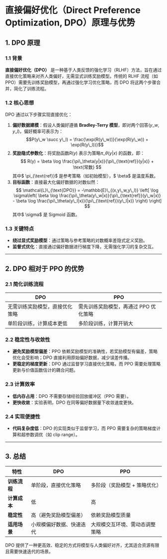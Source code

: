 # 直接偏好优化（Direct Preference Optimization, DPO）原理与优势

## 1. DPO 原理

### 1.1 背景
**直接偏好优化（DPO）** 是一种基于人类反馈的强化学习（RLHF）方法，旨在通过直接优化策略来对齐人类偏好，无需显式训练奖励模型。传统的 RLHF 流程（如 PPO）需要先训练奖励模型，再通过强化学习优化策略，而 DPO 将这两个步骤合并，简化了训练流程。

### 1.2 核心思想
DPO 通过以下步骤实现直接优化：
1. **偏好数据建模**：假设人类偏好遵循 **Bradley-Terry 模型**，即对两个回答$(y\_w, y\_l)$，偏好概率可表示为：
$$P(y\_w \succ y\_l) = \frac{\exp(R(y\_w))}{\exp(R(y\_w)) + \exp(R(y\_l))}$$
2. **奖励隐式参数化**：将奖励函数$R(y)$ 表示为策略$\pi\_\theta(y|x)$ 的函数，即：
   $$
   R(y) = \beta \log \frac{\pi\_\theta(y|x)}{\pi\_{\text{ref}}(y|x)} + \text{常数}
   $$
   其中$ \pi\_{\text{ref}}$ 是参考策略（如初始模型），$ \beta$ 是温度系数。
3. **目标函数**：直接最大化偏好数据的对数似然：
   $$
   \mathcal{L}\_{\text{DPO}} = -\mathbb{E}\_{(x,y\_w,y\_l)} \left[ \log \sigma\left( \beta \log \frac{\pi\_\theta(y\_w|x)}{\pi\_{\text{ref}}(y\_w|x)} - \beta \log \frac{\pi\_\theta(y\_l|x)}{\pi\_{\text{ref}}(y\_l|x)} \right) \right]
   $$
   其中$ \sigma$ 是 Sigmoid 函数。

### 1.3 关键特点
- **绕过显式奖励模型**：通过策略与参考策略的对数概率差隐式定义奖励。
- **监督式优化**：直接通过偏好数据进行梯度下降，无需强化学习的复杂交互。

---

## 2. DPO 相对于 PPO 的优势

### 2.1 简化训练流程
| **DPO** | **PPO** |
|---------|---------|
| 无需训练奖励模型，直接优化策略 | 需先训练奖励模型，再通过 PPO 优化策略 |
| 单阶段训练，计算成本更低 | 多阶段训练，计算开销大 |

### 2.2 稳定性与收敛性
- **避免奖励模型偏差**：PPO 依赖奖励模型的准确性，若奖励模型有偏差，策略优化会受影响；DPO 直接利用原始偏好数据，减少误差传播。
- **更稳定的梯度更新**：DPO 通过监督学习直接优化策略，而 PPO 需要处理策略更新与价值函数估计的耦合问题。

### 2.3 计算效率
- **低内存占用**：DPO 不需要存储经验回放缓冲区（PPO 需要）。
- **更快收敛**：实验表明，DPO 在同等偏好数据量下收敛速度更快。

### 2.4 实现便捷性
- **代码复杂度低**：DPO 的实现类似于监督学习，而 PPO 需要复杂的策略梯度计算和超参数调优（如 clip range）。

---

## 3. 总结
| **特性**       | **DPO**                              | **PPO**                              |
|----------------|--------------------------------------|--------------------------------------|
| **训练流程**   | 单阶段，直接优化策略                 | 多阶段（奖励模型 + 策略优化）        |
| **计算成本**   | 低                                   | 高                                   |
| **稳定性**     | 高（避免奖励模型偏差）               | 依赖奖励模型质量                     |
| **适用场景**   | 小规模偏好数据、快速迭代             | 大规模交互环境、需动态调整策略       |

DPO 提供了一种更高效、稳定的方式将模型与人类偏好对齐，尤其适合资源有限且需要快速迭代的场景。